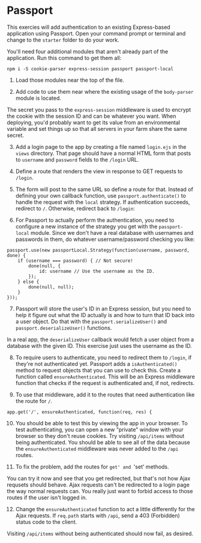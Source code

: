 # Passport

This exercies will add authentication to an existing Express-based application using Passport. Open your command prompt or terminal and change to the `starter` folder to do your work.

You'll need four additional modules that aren't already part of the application. Run this command to get them all:

```
npm i -S cookie-parser express-session passport passport-local
```

1) Load those modules near the top of the file.

2) Add code to use them near where the existing usage of the `body-parser` module is located.

The secret you pass to the `express-session` middleware is used to encrypt the cookie with the session ID and can be whatever you want. When deploying, you'd probably want to get its value from an environmental variable and set things up so that all servers in your farm share the same secret.

3) Add a login page to the app by creating a file named `login.ejs` in the `views` directory. That page should have a normal HTML form that posts to `username` and `password` fields to the `/login` URL. 

4) Define a route that renders the view in response to GET requests to `/login`.

5) The form will post to the same URL so define a route for that. Instead of defining your own callback function, use `passport.authenticate()` to handle the request with the `local` strategy. If authentication succeeds, redirect to `/`. Otherwise, redirect back to `/login`:

6) For Passport to actually perform the authentication, you need to configure a new instance of the strategy you get with the `passport-local` module. Since we don't have a real database with usernames and passwords in them, do whatever username/password checking you like:

```
passport.use(new passportLocal.Strategy(function(username, password, done) {
    if (username === password) { // Not secure!
        done(null, {
            id: username // Use the username as the ID.
        });
    } else {
        done(null, null);
    }
}));
```

7) Passport will store the user's ID in an Express session, but you need to help it figure out what the ID actually is and how to turn that ID back into a user object. Do that with the `passport.serializeUser()` and `passport.deserializeUser()` functions.

In a real app, the `deserializeUser` callback would fetch a user object from a database with the given ID. This exercise just uses the username as the ID.

8) To require users to authenticate, you need to redirect them to `/login`, if they're not authenticated yet. Passport adds a `isAuthenticated()` method to request objects that you can use to check this. Create a function called `ensureAuthenticated`. This will be an Express middleware function that checks if the request is authenticated and, if not, redirects.

9) To use that middleware, add it to the routes that need authentication like the route for `/`.

```
app.get('/', ensureAuthenticated, function(req, res) {
```

10) You should be able to test this by viewing the app in your browser. To test authenticating, you can open a new "private" window with your browser so they don't reuse cookies. Try visiting `/api/items` without being authenticated. You should be able to see all of the data because the `ensureAuthenticated` middleware was never added to the `/api` routes. 

11) To fix the problem,  add the routes for `get' and `'set' methods.

You can try it now and see that you get redirected, but that's not how Ajax requsets should behave. Ajax requests can't be redirected to a login page the way normal requests can. You really just want to forbid access to those routes if the user isn't logged in.

12) Change the `ensureAuthenticated` function to act a little differently for the Ajax requests. If `req.path` starts with `/api`, send a 403 (Forbidden) status code to the client.

Visiting `/api/items` without being authenticated should now fail, as desired.
